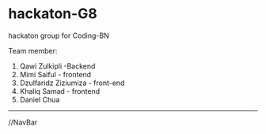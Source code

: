 # hackaton-G8
hackaton group for Coding-BN

Team member: 
1) Qawi Zulkipli -Backend
2) Mimi Saiful - frontend
3) Dzulfaridz Ziziumiza - front-end
4) Khaliq Samad - frontend
5) Daniel Chua

---------------------------------------------------------

//NavBar


</html>
<html>
  <head>
    <style>
      /* Style the navbar */
      .navbar {
        overflow: hidden;
        background-color: #333;
        font-family: Arial, Helvetica, sans-serif;
      }

      /* Navbar links */
      .navbar a {
        float: left;
        display: block;
        color: white;
        text-align: center;
        padding: 14px 16px;
        text-decoration: none;
      }

      /* Navbar search */
      .navbar form {
        float: right;
        margin-top: 10px;
        margin-right: 16px;
      }

      .navbar input[type=text] {
        padding: 6px;
        border: none;
        border-radius: 4px;
        margin-right: 10px;
      }

      .navbar button {
        background-color: #4CAF50;
        color: white;
        border: none;
        border-radius: 4px;
        cursor: pointer;
      }

      .navbar button:hover {
        background-color: #45a049;
      }
    </style>
  </head>
  <body>

    <div class="navbar">
      <a href="#">Home</a>
      <a href="#">Graph</a>
      <a href="#">Input</a>
      <a href="#">Comparison</a>
      <a href="#">About Us</a>
      

      <form>
        <input type="text" placeholder="Search...">
        <button type="submit">Go</button>
      </form>
    </div>

  </body>
</html>

------------------------------------------------
//Carousel


<!DOCTYPE html>
<html lang="en">
<head>
    <style>
        /* default stylings */
        * {
            box-sizing: border-box;
            margin: 0;
            padding: 0;
        }
  
        /* provides background color to body */
        body {
            background-color:black;
        }
  
        /* ----- container stylings: 
        -> centers the whole content of the page
        -> defines width and height for container ----- */
        .container {
            display: flex;
            flex-direction: column;
            justify-content: center;
            align-items: center;
            margin: auto;
            width: 800px;
            height: 500px;
        }
        /* ----- end of container stylings ----- */
  
        /* provides padding to main heading */
        .main-heading {
            color:#308d46;
            padding: 2rem 0 2rem 0;
        }
  
        .content {
            position: relative;
        }
  
        /* ----- carousel content stylings ----- */
        /* places the carousel content on center of the carousel */
        .carousel-content {
            position: absolute;
            /*to center the content horizontally and vertically*/
            top: 50%;
            left: 50%;
            transform: translate(-50%, -50%); 
            text-align: center;
            z-index: 50;
        }
        .carousel-heading {
            font-size: 3rem;
            color: #308d46;
            margin-bottom: 1rem;
        }
        /*----- end of carousel content stylings ----- */
  
        /* ----- slideshow stylings ----- */
        .slideshow {
            height: 70%;
            overflow: hidden; /* to hide slides in x-direction */
            position: relative;
        }
        /* wrapper which wraps all the slideshow images stylings */
        .slideshow-wrapper {
            display: flex;
            /* We give it width as 400% because we are making a 
               4 image carousel. If you want to make for example, 
               5 images carousel, then give width as 500%. */
            width: 400%;
            height: 100%;
            position: relative;
            /* you can change the animation settings from below */
            animation: slideshow 20s infinite;
         }
        /* define width and height for images*/
        .slide {
            width: 100%;
            height: 100%;
        }
        .slide-img {
            width: 100%;
            height: 100%;
            object-fit: cover; 
        }
        /* @keyframes are used to provide animations
           We make these settings for 4 image carousel.
           Make modification according to your needs. */
        @keyframes slideshow {
            0%  { left: 0; }
            10% { left: 0; }
            15% { left: -100%; }
            25% { left: -100%; }
            30% { left: -200%; }
            40% { left: -200%; }
            45% { left: -300%; }
            55% { left: -300%; }
            60% { left: -200%; }
            70% { left: -200%; }
            75% { left: -100%; }
            85% { left: -100%; }
            90% { left: 0%; }
        }
        /* ----- end of slideshow stylings ----- */
  
        /* ----- carousel control buttons stylings ----- */
        .slide-btn {
            background-color: #bbb;
            border-radius: 50%;
            border: .2rem solid green;
            width: 1.2rem;
            height: 1.2rem;
            outline: none;
            cursor: pointer;
            /* stylings for positioning the buttons at
               the bottom of the carousel */
            position: absolute;
            bottom: 3%;
            left: 50%;
            transform: translateX(-50%);
            z-index: 70;
        }
        /* As we provide position as absolute, 
        the buttons places one over the other. 
        So, we have to place them individually
        at their correct positions. */
        .slide-btn-1 {
            left: 45%;
        }
        .slide-btn-2 {
            left: 50%;
        }
        .slide-btn-3 {
            left: 55%;
        }
        .slide-btn-4 {
            left: 60%;
        }
        /* When we focus on the particular button, 
        the animation stops to that particular image 
        to which the button is associated. */
        .slide-btn-1:focus~.slideshow-wrapper {
            animation: none;
            left: 0;
        }
        .slide-btn-2:focus~.slideshow-wrapper {
            animation: none;
            left: -100%;
        }
        .slide-btn-3:focus~.slideshow-wrapper {
            animation: none;
            left: -200%;
        }
        .slide-btn-4:focus~.slideshow-wrapper {
            animation: none;
            left: -300%;
        }
        /* when we focus on the button, the background color changes */
        .slide-btn:focus {
            background-color: #308d46;
        }
        /* ----- end of carousel control buttons stylings ----- */
    </style>
    </head>
<body>
   
   
    <div class="container">
        <h1 class="main-heading">Finance App</h1>
        <div class="content">
            <!-- The content which is placed at the center of the carousel -->
            <div class="carousel-content">
                <!-- <h1 class="carousel-heading">
                    $$$
                </h1>
                <h3>Ca$h</h3> -->
            </div>
            <div class="slideshow">
                <!-- carousel control buttons -->
                <button class="slide-btn slide-btn-1"></button>
                <button class="slide-btn slide-btn-2"></button>
                <button class="slide-btn slide-btn-3"></button>
                <button class="slide-btn slide-btn-4"></button>
                <!-- carousel wrapper which contains all images -->
                <div class="slideshow-wrapper">
                    <div class="slide">
                        <img class="slide-img"
                            src=
"https://th.bing.com/th/id/R.0c4c38d8c192fd1cda158fea1bb9f176?rik=HFBEqsMtal59mQ&pid=ImgRaw&r=0" alt="image 1">
                    </div>
                    <div class="slide">
                        <img class="slide-img"
                            src=
"https://th.bing.com/th/id/R.f00b1fdce66a677a444f678b53dbef7e?rik=dv1NLUmMCsET4g&pid=ImgRaw&r=0">
                    </div>
                    <div class="slide">
                        <img class="slide-img" src=
"https://th.bing.com/th/id/R.639b2c4816f44634f873df6bdb3e8e3b?rik=PQHdjXtE8Y789Q&riu=http%3a%2f%2fcarleton.ca%2ffinancialservices%2fwp-content%2fuploads%2ffs-banner.jpg&ehk=C8drAsOlHIsbe7UmchyJHRgeE3bVZfTlY0a8GYSrBVQ%3d&risl=&pid=ImgRaw&r=0">
                    </div>
                    <div class="slide">
                        <img class="slide-img" src=
"https://www.surrey.ac.uk/sites/default/files/styles/banner_image_1500x470/public/2018-02/economics-and-finance-banner-image.jpg?itok=Fq_kxmXu">
                    </div>
                </div>
            </div>
        </div>
    </div>
</body>
</html>
